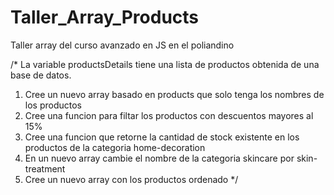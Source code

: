 # Taller_Array_Products
Taller array del curso avanzado en JS en el poliandino

/* La variable productsDetails tiene una lista de productos obtenida de una  base de datos.

1. Cree un nuevo array basado en products que solo tenga los nombres de los productos
2. Cree una funcion para filtar los productos con descuentos mayores al 15%
3. Cree una funcion que retorne la cantidad de stock existente en los productos de la categoria home-decoration
4. En un nuevo array cambie el nombre de la categoria skincare por skin-treatment
5. Cree un nuevo array con los productos ordenado */
